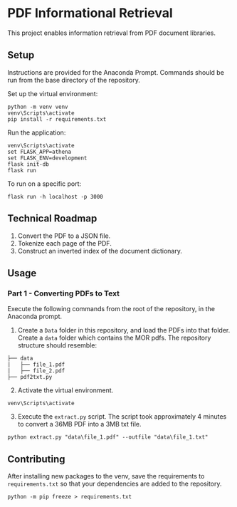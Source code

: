 # PDF Informational Retrieval

This project enables information retrieval from PDF document libraries.

## Setup
Instructions are provided for the Anaconda Prompt. Commands should be run from the base directory of the repository.

Set up the virtual environment:
```
python -m venv venv
venv\Scripts\activate
pip install -r requirements.txt
```

Run the application:
```
venv\Scripts\activate
set FLASK_APP=athena
set FLASK_ENV=development
flask init-db
flask run
```

To run on a specific port:
```
flask run -h localhost -p 3000
```


## Technical Roadmap
1. Convert the PDF to a JSON file.
2. Tokenize each page of the PDF.
3. Construct an inverted index of the document dictionary.


## Usage

### Part 1 - Converting PDFs to Text
Execute the following commands from the root of the repository, in the Anaconda prompt.

1. Create a `Data` folder in this repository, and load the PDFs into that folder.
Create a `data` folder which contains the MOR pdfs. The repository structure should resemble:
```
├── data
|	├── file_1.pdf
|	├── file_2.pdf
├── pdf2txt.py
```
2. Activate the virtual environment.
```
venv\Scripts\activate
```
3. Execute the `extract.py` script. The script took approximately 4 minutes to convert a 36MB PDF into a 3MB txt file.
```
python extract.py "data\file_1.pdf" --outfile "data\file_1.txt"
```

## Contributing
After installing new packages to the venv, save the requirements to `requirements.txt` so that your dependencies are added to the repository.
```
python -m pip freeze > requirements.txt
```
